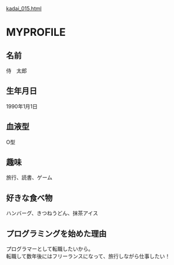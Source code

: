 [kadai_015.html](https://github.com/user-attachments/files/22534481/kadai_015.html)
<!DOCTYPE html>
<html>
<head>
  <title>15章課題</title>
  <meta charset="UTF-8">
  <meta name="description" content="このページは15章の課題です。">
  <link rel="stylesheet" href="style.css">
  <link rel="preconnect" href="https://fonts.googleapis.com">
  <link rel="preconnect" href="https://fonts.gstatic.com" crossorigin>
  <link href="https://fonts.googleapis.com/css2?family=Josefin+Sans&display=swap" rel="stylesheet">
</head>
<body>
  <h1><span class="blue">M</span>Y<span class="pink">P</span>ROFILE</h1>
  <div id="basic">
    <h2 class="pink">名前</h2>
    <p>侍　太郎</p>
    <h2 class="blue">生年月日</h2>
    <p>1990年1月1日</p>
    <h2 class="pink">血液型</h2>
    <p>O型</p>
  </div>
  <h2 class="blue">趣味</h2>
  <p>旅行、読書、ゲーム</p>
  <h2 class="pink">好きな食べ物</h2>
  <p>ハンバーグ、きつねうどん、抹茶アイス</p>
  <h2 class="blue">プログラミングを始めた理由</h2>
  <p>プログラマーとして転職したいから。<br>転職して数年後にはフリーランスになって、旅行しながら仕事したい！</p>
</body>
</html>
